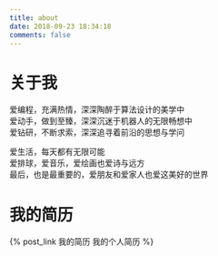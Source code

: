 ```yaml
---
title: about
date: 2018-09-23 18:34:18
comments: false
---
```



# 关于我  
爱编程，充满热情，深深陶醉于算法设计的美学中      
爱动手，做到至臻，深深沉迷于机器人的无限畅想中     
爱钻研，不断求索，深深追寻着前沿的思想与学问     

爱生活，每天都有无限可能    
爱排球，爱音乐，爱绘画也爱诗与远方      
最后，也是最重要的，爱朋友和爱家人也爱这美好的世界  


# 我的简历   
{% post_link 我的简历 我的个人简历 %}   
